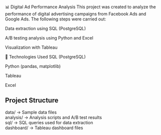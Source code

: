 📊 Digital Ad Performance Analysis
This project was created to analyze the performance of digital advertising campaigns from Facebook Ads and Google Ads. The following steps were carried out:

Data extraction using SQL (PostgreSQL)

A/B testing analysis using Python and Excel

Visualization with Tableau

🚀 Technologies Used
SQL (PostgreSQL)

Python (pandas, matplotlib)

Tableau

Excel


## Project Structure
data/         → Sample data files  
analysis/     → Analysis scripts and A/B test results  
sql/          → SQL queries used for data extraction  
dashboard/    → Tableau dashboard files  


